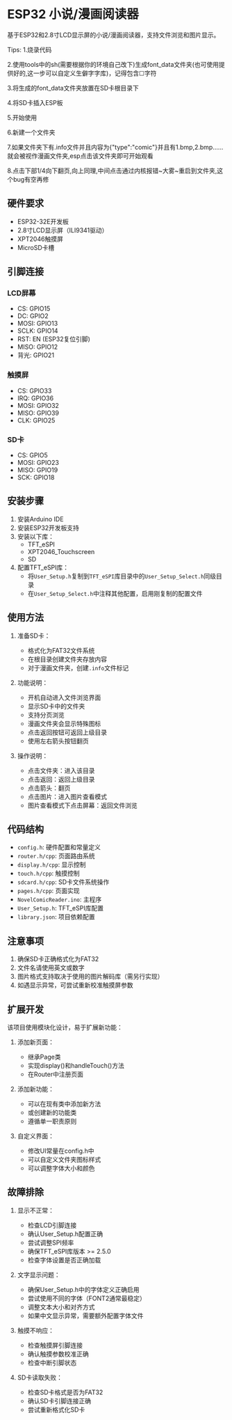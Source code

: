 # ESP32 小说/漫画阅读器

基于ESP32和2.8寸LCD显示屏的小说/漫画阅读器，支持文件浏览和图片显示。

Tips:
1.烧录代码

2.使用tools中的sh(需要根据你的环境自己改下)生成font_data文件夹(也可使用提供好的,这一步可以自定义生僻字字库)，记得包含☐字符

3.将生成的font_data文件夹放置在SD卡根目录下

4.将SD卡插入ESP板

5.开始使用

6.新建一个文件夹

7.如果文件夹下有.info文件并且内容为{"type":"comic"}并且有1.bmp,2.bmp......就会被视作漫画文件夹,esp点击该文件夹即可开始观看

8.点击下部1/4向下翻页,向上同理,中间点击通过内核报错~大雾~重启到文件夹,这个bug有空再修

## 硬件要求

- ESP32-32E开发板
- 2.8寸LCD显示屏（ILI9341驱动）
- XPT2046触摸屏
- MicroSD卡槽

## 引脚连接

### LCD屏幕
- CS: GPIO15
- DC: GPIO2
- MOSI: GPIO13
- SCLK: GPIO14
- RST: EN (ESP32复位引脚)
- MISO: GPIO12
- 背光: GPIO21

### 触摸屏
- CS: GPIO33
- IRQ: GPIO36
- MOSI: GPIO32
- MISO: GPIO39
- CLK: GPIO25

### SD卡
- CS: GPIO5
- MOSI: GPIO23
- MISO: GPIO19
- SCK: GPIO18

## 安装步骤

1. 安装Arduino IDE
2. 安装ESP32开发板支持
3. 安装以下库：
   - TFT_eSPI
   - XPT2046_Touchscreen
   - SD
4. 配置TFT_eSPI库：
   - 将`User_Setup.h`复制到`TFT_eSPI`库目录中的`User_Setup_Select.h`同级目录
   - 在`User_Setup_Select.h`中注释其他配置，启用刚复制的配置文件

## 使用方法

1. 准备SD卡：
   - 格式化为FAT32文件系统
   - 在根目录创建文件夹存放内容
   - 对于漫画文件夹，创建`.info`文件标记

2. 功能说明：
   - 开机自动进入文件浏览界面
   - 显示SD卡中的文件夹
   - 支持分页浏览
   - 漫画文件夹会显示特殊图标
   - 点击返回按钮可返回上级目录
   - 使用左右箭头按钮翻页

3. 操作说明：
   - 点击文件夹：进入该目录
   - 点击返回：返回上级目录
   - 点击箭头：翻页
   - 点击图片：进入图片查看模式
   - 图片查看模式下点击屏幕：返回文件浏览

## 代码结构

- `config.h`: 硬件配置和常量定义
- `router.h/cpp`: 页面路由系统
- `display.h/cpp`: 显示控制
- `touch.h/cpp`: 触摸控制
- `sdcard.h/cpp`: SD卡文件系统操作
- `pages.h/cpp`: 页面实现
- `NovelComicReader.ino`: 主程序
- `User_Setup.h`: TFT_eSPI库配置
- `library.json`: 项目依赖配置

## 注意事项

1. 确保SD卡正确格式化为FAT32
2. 文件名请使用英文或数字
3. 图片格式支持取决于使用的图片解码库（需另行实现）
4. 如遇显示异常，可尝试重新校准触摸屏参数

## 扩展开发

该项目使用模块化设计，易于扩展新功能：

1. 添加新页面：
   - 继承Page类
   - 实现display()和handleTouch()方法
   - 在Router中注册页面

2. 添加新功能：
   - 可以在现有类中添加新方法
   - 或创建新的功能类
   - 遵循单一职责原则

3. 自定义界面：
   - 修改UI常量在config.h中
   - 可以自定义文件夹图标样式
   - 可以调整字体大小和颜色

## 故障排除

1. 显示不正常：
   - 检查LCD引脚连接
   - 确认User_Setup.h配置正确
   - 尝试调整SPI频率
   - 确保TFT_eSPI库版本 >= 2.5.0
   - 检查字体设置是否正确加载

2. 文字显示问题：
   - 确保User_Setup.h中的字体定义正确启用
   - 尝试使用不同的字体（FONT2通常最稳定）
   - 调整文本大小和对齐方式
   - 如果中文显示异常，需要额外配置字体文件

2. 触摸不响应：
   - 检查触摸屏引脚连接
   - 确认触摸参数校准正确
   - 检查中断引脚状态

3. SD卡读取失败：
   - 检查SD卡格式是否为FAT32
   - 确认SD卡引脚连接正确
   - 尝试重新格式化SD卡
